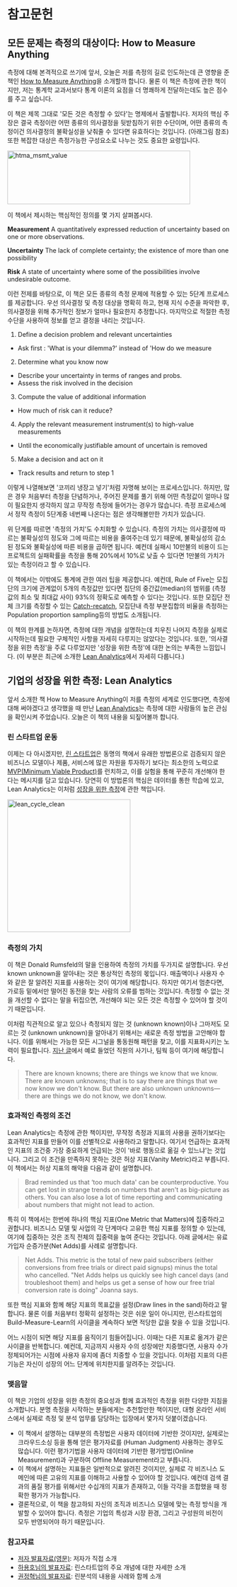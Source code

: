 # 참고문헌

## 모든 문제는 측정의 대상이다: How to Measure Anything ##

측정에 대해 본격적으로 쓰기에 앞서, 오늘은 저를 측정의 길로 인도하는데 큰 영향을 준 책인 [How to Measure Anything](http://www.howtomeasureanything.com/)을 소개할까 합니다. 물론 이 책은 측정에 관한 책이지만, 저는 통계학 교과서보다 통계 이론의 요점을 더 명쾌하게 전달하는데도 높은 점수를 주고 싶습니다.

이 책은 제목 그대로 '모든 것은 측정할 수 있다'는 명제에서 출발합니다. 저자의 핵심 주장은 결국 측정이란 어떤 종류의 의사결정을 뒷받침하기 위한 수단이며, 어떤 종류의 측정이건 의사결정의 불확실성을 낮춰줄 수 있다면 유효하다는 것입니다. (아래그림 참조) 또한 복잡한 대상은 측정가능한 구성요소로 나누는 것도 중요한 요령입니다.

<a href="http://blog.jink.info/wp-content/uploads/2014/08/htma_msmt_value.png"><img class=" wp-image-139 aligncenter" src="http://blog.jink.info/wp-content/uploads/2014/08/htma_msmt_value-300x88.png" alt="htma_msmt_value" width="413" height="121" /></a>

<!--예컨데 인간의 지능을 정확히 측정하기란 불가능에 가깝겠지만, 두 사람중 누구를 채용할 것인가를 결정하는 데에 필요한 정보를 얻는 것을 훨씬 쉬울 것입니다. -->

이 책에서 제시하는 핵심적인 정의를 몇 가지 살펴봅시다.

  __Measurement__
  A quantitatively expressed reduction of uncertainty based on one or more observations.
  
  __Uncertainty__
  The lack of complete certainty; the existence of more than one possibility
  
  __Risk__
  A state of uncertainty where some of the possibilities involve undesirable outcome.

이런 전제를 바탕으로, 이 책은 모든 종류의 측정 문제에 적용할 수 있는 5단계 프로세스를 제공합니다. 우선 의사결정 및 측정 대상을 명확히 하고, 현재 지식 수준을 파악한 후, 의사결정을 위해 추가적인 정보가 얼마나 필요한지 추정합니다. 마지막으로 적절한 측정 수단을 사용하여 정보를 얻고 결정을 내리는 것입니다.

1. Define a decision problem and relevant uncertainties
 * Ask first : 'What is your dilemma?' instead of 'How do we measure
2. Determine what you know now
 * Describe your uncertainty in terms of ranges and probs.
 * Assess the risk involved in the decision
3. Compute the value of additional information
 * How much of risk can it reduce?
4. Apply the relevant measurement instrument(s) to high-value measurements
 * Until the economically justifiable amount of uncertain is removed
5. Make a decision and act on it
 * Track results and return to step 1

이렇게 나열해보면 '코끼리 냉장고 넣기'처럼 자명해 보이는 프로세스입니다. 하지만, 많은 경우 처음부터 측정을 단념하거나, 주어진 문제를 풀기 위해 어떤 측정값이 얼마나 많이 필요한지 생각하지 않고 무작정 측정에 들어가는 경우가 많습니다. 측정 프로세스에서 정작 측정이 5단계중 네번째 나온다는 점은 생각해볼만한 가치가 있습니다.

위 단계를 따르면 '측정의 가치'도 수치화할 수 있습니다. 측정의 가치는 의사결정에 따르는 불확실성의 정도와 그에 따르는 비용을 줄여주는데 있기 때문에, 불확실성의 감소된 정도와 불확실성에 따른 비용을 곱하면 됩니다. 예컨데 실패시 10만불의 비용이 드는 프로젝트의 실패확률을 측정을 통해 20%에서 10%로 낮출 수 있다면 1만불의 가치가 있는 측정이라고 할 수 있습니다.

이 책에서는 이밖에도 통계에 관한 여러 팁을 제공합니다. 예컨데, Rule of Five는 모집단의 크기에 관계없이 5개의 측정값만 있다면 집단의 중간값(median)의 범위를 (측정값의 최소 및 최대값 사이) 93%의 정확도로 예측할 수 있다는 것입니다. 또한 모집단 전체 크기를 측정할 수 있는 [Catch-recatch](http://en.wikipedia.org/wiki/Mark_and_recapture), 모집단내 측정 부분집합의 비율을 측정하는 Population proportion sampling등의 방법도 소개됩니다.

이 책의 한계를 논하자면, 측정에 대한 개념을 설명하는데 치우친 나머지 측정을 실제로 시작하는데 필요한 구체적인 사항을 자세히 다루지는 않았다는 것입니다. 또한, '의사결정을 위한 측정'을 주로 다루었지만 '성장을 위한 측정'에 대한 논의는 부족한 느낌입니다. (이 부분은 최근에 소개한 [Lean Analytics][msmt_lean]에서 자세히 다룹니다.)

[msmt_lean]: http://blog.jink.info/2014/08/%ea%b8%b0%ec%97%85%ec%9d%98-%ec%84%b1%ec%9e%a5%ec%9d%84-%ec%9c%84%ed%95%9c-%ec%b8%a1%ec%a0%95-lean-analytics/

## 기업의 성장을 위한 측정: Lean Analytics ##
앞서 소개한 책 How to Measure Anything이 저를 측정의 세계로 인도했다면, 측정에 대해 써야겠다고 생각했을 때 만난 [Lean Analytics](http://leananalyticsbook.com/)는 측정에 대한 사람들의 높은 관심을 확인시켜 주었습니다. 오늘은 이 책의 내용을 되짚어볼까 합니다.

### 린 스타트업 운동

이제는 다 아시겠지만, [린 스타트업](http://en.wikipedia.org/wiki/Lean_startup)은 동명의 책에서 유래한 방법론으로 검증되지 않은 비즈니스 모델이나 제품, 서비스에 많은 자원을 투자하기 보다는 최소한의 노력으로 [MVP(Minimum Viable Product)][MVP]를 런치하고, 이를 실험을 통해 꾸준히 개선해야 한다는 메시지를 담고 있습니다. 당연히 이 방법론의 핵심은 데이터를 통한 학습에 있고, Lean Analytics는 이처럼 [성장을 위한 측정][msmt_value]에 관한 책입니다.

<a href="http://blog.jink.info/wp-content/uploads/2014/08/lean_cycle_clean.png"><img class="wp-image-126 size-medium aligncenter" src="http://blog.jink.info/wp-content/uploads/2014/08/lean_cycle_clean-278x300.png" alt="lean_cycle_clean" width="278" height="300" /></a>

### 측정의 가치

이 책은 Donald Rumsfeld의 말을 인용하여 측정의 가치를 두가지로 설명합니다. 우선 known unknown을 알아내는 것은 통상적인 측정의 몫입니다. 매출액이나 사용자 수와 같은 잘 알려진 지표를 사용하는 것이 여기에 해당합니다. 하지만 여기서 멈춘다면, 가로등 밑에서만 떨어진 동전을 찾는 사람의 오류를 범하는 것입니다. 측정할 수 없는 것을 개선할 수 없다는 말을 뒤집으면, 개선해야 되는 모든 것은 측정할 수 있어야 할 것이기 때문입니다.

이처럼 직관적으로 알고 있으나 측정되지 않는 것 (unknown known)이나 그마저도 모르는 것 (unknown unknown)을 알아내기 위해서는 새로운 측정 방법을 고안해야 합니다. 이를 위해서는 가능한 모든 시그널을 통동원해 패턴을 찾고, 이를 지표화시키는 노력이 필요합니다. [지난 글][msmt_proc]에서 예로 들었던 직원의 사기나, 팀웍 등이 여기에 해당합니다.

> There are known knowns; there are things we know that we know. There are known unknowns; that is to say there are things that we now know we don't know. But there are also unknown unknowns— there are things we do not know, we don't know.

### 효과적인 측정의 조건

Lean Analytics는 측정에 관한 책이지만, 무작정 측정과 지표의 사용을 권하기보다는 효과적인 지표를 만들어 이를 선별적으로 사용하라고 말합니다. 여기서 언급하는 효과적인 지표의 조건중 가장 중요하게 언급되는 것이 '바로 행동으로 옮길 수 있느냐'는 것입니다. 그리고 이 조건을 만족하지 못하는 것은 허상 지표(Vanity Metric)라고 부릅니다. 이 책에서는 허상 지표의 해악을 다음과 같이 설명합니다.

> Brad reminded us that ‘too much data' can be counterproductive. You can get lost in strange trends on numbers that aren't as big-picture as others. You can also lose a lot of time reporting and communicating about numbers that might not lead to action.

특히 이 책에서는 한번에 하나의 핵심 지표(One Metric that Matters)에 집중하라고 권합니다. 비즈니스 모델 및 사업의 각 단계마다 고유한 핵심 지표를 정의할 수 있는데, 여기에 집중하는 것은 조직 전체의 집중력을 높여 준다는 것입니다. 아래 글에서는 유료 가입자 순증가분(Net Adds)를 사례로 설명합니다.

> Net Adds. This metric is the total of new paid subscribers (either conversions from free trials or direct paid signups) minus the total who cancelled. "Net Adds helps us quickly see high cancel days (and troubleshoot them) and helps us get a sense of how our free trial conversion rate is doing" Joanna says.

또한 핵심 지표와 함께 해당 지표의 목표값을 설정(Draw lines in the sand)하라고 말합니다. 물론 이를 처음부터 정확히 설정하는 것은 쉬운 일이 아니지만, 린스타트업의 Build-Measure-Learn의 사이클을 계속하다 보면 적당한 값을 찾을 수 있을 것입니다.

어느 시점이 되면 해당 지표를 움직이기 힘들어집니다. 이때는 다른 지표로 옮겨가 같은 사이클을 반복합니다. 예컨데, 지금까지 사용자 수의 성장에만 치중했다면, 사용자 수가 정체되어가는 시점에 사용자 유지에 좀더 치중할 수 있을 것입니다. 이처럼 지표의 다른 기능은 자신이 성장의 어느 단계에 위치한지를 알려주는 것입니다.

### 맺음말

이 책은 기업의 성장을 위한 측정의 중요성과 함께 효과적인 측정을 위한 다양한 지침을 소개합니다. 분명 측정을 시작하는 분들에게는 추천할만한 책이지만, 대형 온라인 서비스에서 실제로 측정 및 분석 업무를 담당하는 입장에서 몇가지 덧붙이겠습니다.

* 이 책에서 설명하는 대부분의 측정법은 사용자 데이터에 기반한 것이지만, 실제로는 크라우드소싱 등을 통해 얻은 평가자료를 (Human Judgment) 사용하는 경우도 많습니다. 이런 평가기법을 사용자 데이터에 기반한 평가방법(Online Measurement)과 구분하여 Offline Measurement라고 부릅니다.
* 이 책에서 설명하는 지표들은 일반적으로 알려진 것이지만, 실제로 각 비즈니스 도메인에 따른 고유의 지표를 이해하고 사용할 수 있어야 할 것입니다. 예컨데 검색 결과의 품질 평가를 위해서만 수십개의 지표가 존재하고, 이들 각각을 조합했을 때 정확한 평가가 가능합니다.
* 결론적으로, 이 책을 참고하되 자신의 조직과 비즈니스 모델에 맞는 측정 방식을 개발할 수 있어야 합니다. 측정은 기업의 특성과 시장 환경, 그리고 구성원의 비전이 모두 반영되어야 하기 때문입니다.

### 참고자료

* [저자 발표자료(영문)](http://www.slideshare.net/Leananalytics): 저자가 직접 소개
* [하용호님의 발표자료](http://www.slideshare.net/yongho/ss-32267675): 린스타트업의 주요 개념에 대한 자세한 소개
* [권정혁님의 발표자료](http://xguru.net/1887): 린분석의 내용을 사례와 함께 소개

[MVP]: http://en.wikipedia.org/wiki/Minimum_viable_product
[msmt_value]: http://blog.jink.info/2014/08/%ec%b8%a1%ec%a0%95%ec%9d%98-%ea%b0%80%ec%b9%98-%ec%9d%98%ec%82%ac%ea%b2%b0%ec%a0%95%ea%b3%bc-%ec%84%b1%ec%9e%a5%ec%9d%98-%eb%b0%a9%ed%96%a5%ed%83%80/
[msmt_proc]: http://blog.jink.info/2014/08/%ec%b8%a1%ec%a0%95-%ec%8b%9c%ec%9e%91%ed%95%98%ea%b8%b0/